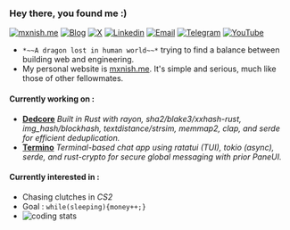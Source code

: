 ### Hey there, you found me :)
[![mxnish.me](https://img.shields.io/badge/mxnish.me-6f42c1?style=flat-square&logo=portfolio&logoColor=white)](https://www.mxnish.me)
[![Blog](https://img.shields.io/badge/Blog-F0773A?style=flat-square&logo=firefox-browser&logoColor=white)](https://www.mxnish.me/posts)
[![X](https://img.shields.io/badge/X-000?logo=x&logoColor=white)](https://x.com/manishyoudumb)
[![Linkedin](https://img.shields.io/badge/LinkedIn-0B65C2?style=flat-square&logo=linkedin&logoColor=white)](https://www.linkedin.com/in/mxnish)
[![Email](https://img.shields.io/badge/Email-EA4335?style=flat-square&logo=gmail&logoColor=white)](mailto:mxnish@outlook.in)
[![Telegram](https://img.shields.io/badge/Telegram-0088CC?style=flat-square&logo=telegram&logoColor=white)](https://t.me/keiryoudumb)
[![YouTube](https://img.shields.io/badge/YouTube-FF0000?style=flat-square&logo=youtube&logoColor=white)](https://youtube.com/manishyoudumb)
- `*~~A dragon lost in human world~~*` trying to find a balance between building web and engineering. 
- My personal website is [mxnish.me](https://mxnish.me). It's simple and serious, much like those of other fellowmates.
#### Currently working on :
- [**Dedcore**](https://github.com/manishyoudumb/dedcore)
  *Built in Rust with rayon, sha2/blake3/xxhash-rust, img_hash/blockhash, textdistance/strsim, memmap2, clap, and serde for efficient deduplication.*
- [**Termino**](https://github.com/manishyoudumb/termino)
  *Terminal-based chat app using ratatui (TUI), tokio (async), serde, and rust-crypto for secure global messaging with prior PaneUI.*
#### Currently interested in :
- Chasing clutches in *CS2*
- Goal : `while(sleeping){money++;}`
- ![coding stats](https://img.shields.io/endpoint?url=https://wakapi.dev/api/compat/shields/v1/egoist/interval:30_days&label=coding%20stats%20last%2030d&color=FF4136)
